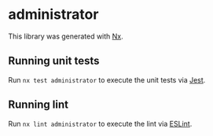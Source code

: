 # administrator

This library was generated with [Nx](https://nx.dev).

## Running unit tests

Run `nx test administrator` to execute the unit tests via [Jest](https://jestjs.io).

## Running lint

Run `nx lint administrator` to execute the lint via [ESLint](https://eslint.org/).
